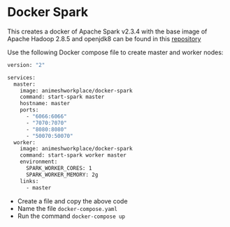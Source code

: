 # Docker Spark

This creates a docker of Apache Spark v2.3.4 with the base image of Apache Hadoop 2.8.5 and openjdk8 can be found in this [repository](https://github.com/animesh-workplace/docker-hadoop)

Use the following Docker compose file to create master and worker nodes:

```bash
version: "2"

services:
  master:
    image: animeshworkplace/docker-spark
    command: start-spark master
    hostname: master
    ports:
      - "6066:6066"
      - "7070:7070"
      - "8080:8080"
      - "50070:50070"
  worker:
    image: animeshworkplace/docker-spark
    command: start-spark worker master
    environment:
      SPARK_WORKER_CORES: 1
      SPARK_WORKER_MEMORY: 2g
    links:
      - master
```

- Create a file and copy the above code
- Name the file ```docker-compose.yaml```
- Run the command ```docker-compose up```